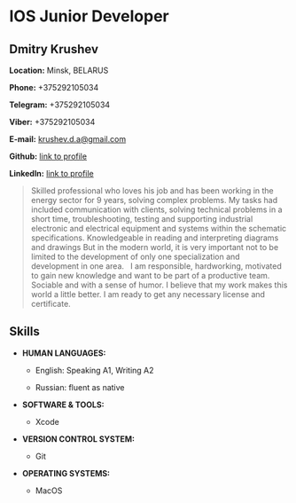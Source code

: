 # IOS Junior Developer

## Dmitry Krushev

**Location:** Minsk, BELARUS

**Phone:** +375292105034

**Telegram:** +375292105034

**Viber:** +375292105034


**E-mail:** krushev.d.a@gmail.com

**Github:** [link to profile](https://github.com/Krushev-Dmitry)

**LinkedIn:** [link to profile](https://www.linkedin.com/in/krushev/)


> Skilled professional who loves his job and has been working in the energy sector for 9 years, solving complex problems. My tasks had included communication with clients, solving technical problems in a short time, troubleshooting, testing and supporting industrial electronic and electrical equipment and systems within the schematic specifications. Knowledgeable in reading and interpreting diagrams and drawings
But in the modern world, it is very important not to be limited to the development of only one specialization and development in one area.  
I am responsible, hardworking, motivated to gain new knowledge and want to be part of a productive team. Sociable and with a sense of humor. I believe that my work makes this world a little better. I am ready to get any necessary license and certificate.


## Skills

+ **HUMAN LANGUAGES:**


  * English: Speaking A1, Writing A2

  * Russian: fluent as native


+ **SOFTWARE & TOOLS:**
  
  * Xcode

  
+ **VERSION CONTROL SYSTEM:**

   * Git

+ **OPERATING SYSTEMS:**

  * MacOS
